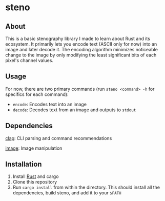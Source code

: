 # steno

## About
This is a basic stenography library I made to learn about Rust and its ecosystem.
It primarily lets you encode text (ASCII only for now) into an image and later decode it.
The encoding algorithm minimizes noticeable change to the image by only modifying the least significant bits
of each pixel's channel values.

## Usage
For now, there are two primary commands (run `steno <command> -h` for specifics for each command):
* `encode`: Encodes text into an image
* `decode`: Decodes text from an image and outputs to `stdout`

## Dependencies
[clap](https://crates.io/crates/clap): CLI parsing and command recommendations

[image](https://crates.io/crates/image): Image manipulation

## Installation
1. Install [Rust](https://www.rust-lang.org/) and cargo
2. Clone this repository
3. Run `cargo install` from within the directory. This should install all the dependencies, build steno, and add it to your `$PATH`
